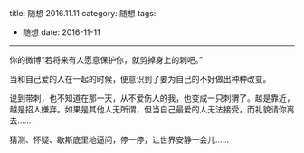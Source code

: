 title: 随想 2016.11.11
category: 随想
tags:
  - 随想
date: 2016-11-11
---

你的微博“若将来有人愿意保护你，就剪掉身上的刺吧。”

当和自己爱的人在一起的时候，便意识到了要为自己的不好做出种种改变。

说到带刺，也不知道在那一天，从不爱伤人的我，也变成一只刺猬了。越是靠近，越是招人嫌弃。如果是其他人无所谓，但当自己最爱的人无法接受，而礼貌请你离去……

猜测、怀疑、歇斯底里地逼问，停一停，让世界安静一会儿……

